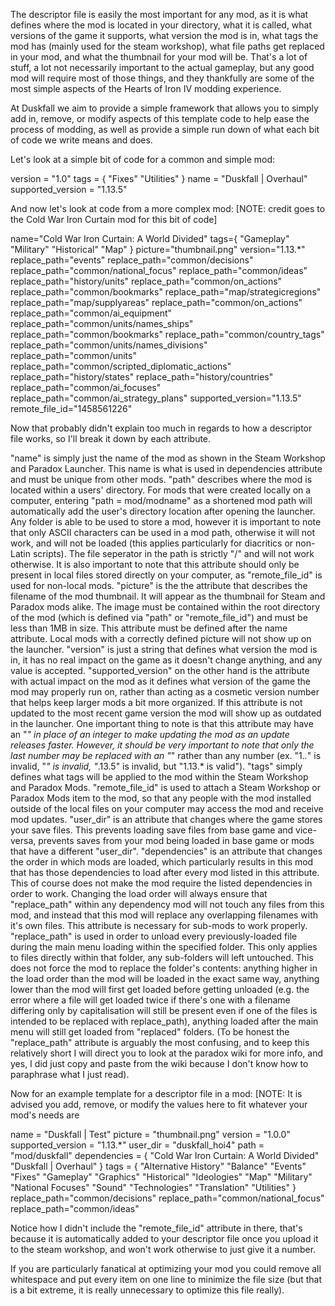 The descriptor file is easily the most important for any mod, as it is what defines where the mod is located in your directory, what it is called, what versions of the game it supports, what version the mod is in, what tags the mod has (mainly used for the steam workshop), what file paths get replaced in your mod, and what the thumbnail for your mod will be. That's a lot of stuff, a lot not necessarily important to the actual gameplay, but any good mod will require most of those things, and they thankfully are some of the most simple aspects of the Hearts of Iron IV modding experience.

At Duskfall we aim to provide a simple framework that allows you to simply add in, remove, or modify aspects of this template code to help ease the process of modding, as well as provide a simple run down of what each bit of code we write means and does.


Let's look at a simple bit of code for a common and simple mod:

version = "1.0"
tags = {
	"Fixes"
	"Utilities"
}
name = "Duskfall | Overhaul"
supported_version = "1.13.5"


And now let's look at code from a more complex mod:
[NOTE: credit goes to the Cold War Iron Curtain mod for this bit of code]

name="Cold War Iron Curtain: A World Divided"
tags={
	"Gameplay"
	"Military"
	"Historical"
	"Map"
}
picture="thumbnail.png"
version="1.13.*"
replace_path="events"
replace_path="common/decisions"
replace_path="common/national_focus"
replace_path="common/ideas"
replace_path="history/units"
replace_path="common/on_actions"
replace_path="common/bookmarks"
replace_path="map/strategicregions"
replace_path="map/supplyareas"
replace_path="common/on_actions"
replace_path="common/ai_equipment"
replace_path="common/units/names_ships"
replace_path="common/bookmarks"
replace_path="common/country_tags"
replace_path="common/units/names_divisions"
replace_path="common/units"
replace_path="common/scripted_diplomatic_actions"
replace_path="history/states"
replace_path="history/countries"
replace_path="common/ai_focuses"
replace_path="common/ai_strategy_plans"
supported_version="1.13.5"
remote_file_id="1458561226"


Now that probably didn't explain too much in regards to how a descriptor file works, so I'll break it down by each attribute.

"name" is simply just the name of the mod as shown in the Steam Workshop and Paradox Launcher. This name is what is used in dependencies attribute and must be unique from other mods.
"path" describes where the mod is located within a users' directory. For mods that were created locally on a computer, entering "path = mod/modname" as a shortened mod path will automatically add the user's directory location after opening the launcher. Any folder is able to be used to store a mod, however it is important to note that only ASCII characters can be used in a mod path, otherwise it will not work, and will not be loaded (this applies particularly for diacritics or non-Latin scripts). The file seperator in the path is strictly "/" and will not work otherwise. It is also important to note that this attribute should only be present in local files stored directly on your computer, as "remote_file_id" is used for non-local mods.
"picture" is the the attribute that describes the filename of the mod thumbnail. It will appear as the thumbnail for Steam and Paradox mods alike. The image must be contained within the root directory of the mod (which is defined via "path" or "remote_file_id") and must be less than 1MB in size. This attribute must be defined after the name attribute. Local mods with a correctly defined picture will not show up on the launcher.
"version" is just a string that defines what version the mod is in, it has no real impact on the game as it doesn't change anything, and any value is accepted.
"supported_version" on the other hand is the attribute with actual impact on the mod as it defines what version of the game the mod may properly run on, rather than acting as a cosmetic version number that helps keep larger mods a bit more organized. If this attribute is not updated to the most recent game version the mod will show up as outdated in the launcher. One important thing to note is that this attribute may have an "*" in place of an integer to make updating the mod as an update releases faster. However, it should be very important to note that only the last number may be replaced with an "*" rather than any number (ex. "1.*.*" is invalid, "*" is invalid, "*.13.5" is invalid, but "1.13.* is valid").
"tags" simply defines what tags will be applied to the mod within the Steam Workshop and Paradox Mods.
"remote_file_id" is used to attach a Steam Workshop or Paradox Mods item to the mod, so that any people with the mod installed outside of the local files on your computer may access the mod and receive mod updates.
"user_dir" is an attribute that changes where the game stores your save files. This prevents loading save files from base game and vice-versa, prevents saves from your mod being loaded in base game or mods that have a different "user_dir".
"dependencies" is an attribute that changes the order in which mods are loaded, which particularly results in this mod that has those dependencies to load after every mod listed in this attribute. This of course does not make the mod require the listed dependencies in order to work. Changing the load order will always ensure that "replace_path" within any dependency mod will not touch any files from this mod, and instead that this mod will replace any overlapping filenames with it's own files. This attribute is necessary for sub-mods to work properly.
"replace_path" is used in order to unload every previously-loaded file during the main menu loading within the specified folder. This only applies to files directly within that folder, any sub-folders will left untouched. This does not force the mod to replace the folder's contents: anything higher in the load order than the mod will be loaded in the exact same way, anything lower than the mod will first get loaded before getting unloaded (e.g. the error where a file will get loaded twice if there's one with a filename differing only by capitalisation will still be present even if one of the files is intended to be replaced with replace_path), anything loaded after the main menu will still get loaded from "replaced" folders. (To be honest the "replace_path" attribute is arguably the most confusing, and to keep this relatively short I will direct you to look at the paradox wiki for more info, and yes, I did just copy and paste from the wiki because I don't know how to paraphrase what I just read).


Now for an example template for a descriptor file in a mod:
[NOTE: It is advised you add, remove, or modify the values here to fit whatever your mod's needs are

name = "Duskfall | Test"
picture = "thumbnail.png"
version = "1.0.0"
supported_version = "1.13.*"
user_dir = "duskfall_hoi4"
path = "mod/duskfall"
dependencies = { "Cold War Iron Curtain: A World Divided" "Duskfall | Overhaul" }
tags = {
	"Alternative History"
	"Balance"
	"Events"
	"Fixes"
	"Gameplay"
	"Graphics"
	"Historical"
	"Ideologies"
	"Map"
	"Military"
	"National Focuses"
	"Sound"
	"Technologies"
	"Translation"
	"Utilities"
}
replace_path="common/decisions"
replace_path="common/national_focus"
replace_path="common/ideas"


Notice how I didn't include the "remote_file_id" attribute in there, that's because it is automatically added to your descriptor file once you upload it to the steam workshop, and won't work otherwise to just give it a number.

If you are particularly fanatical at optimizing your mod you could remove all whitespace and put every item on one line to minimize the file size (but that is a bit extreme, it is really unnecessary to optimize this file really).

